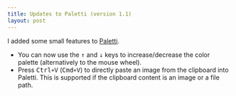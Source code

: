 ```yaml
---
title: Updates to Paletti (version 1.1)
layout: post
---
```


I added some small features to [Paletti](https://github.com/Eroica/Paletti). <!--read-more-->

* You can now use the <kbd>↑</kbd> and <kbd>↓</kbd> keys to increase/decrease the color palette (alternatively to the mouse wheel).
* Press <kbd>Ctrl</kbd>`+`<kbd>V</kbd> (<kbd>Cmd</kbd>`+`<kbd>V</kbd>) to directly paste an image from the clipboard into Paletti. This is supported if the clipboard content is an image or a file path.
